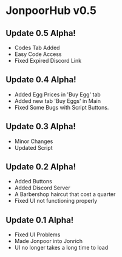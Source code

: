 # JonpoorHub v0.5


## Update 0.5 Alpha!
- Codes Tab Added
- Easy Code Access
- Fixed Expired Discord Link


## Update 0.4 Alpha!
- Added Egg Prices in 'Buy Egg' tab
- Added new tab 'Buy Eggs' in Main
- Fixed Some Bugs with Script Buttons.



## Update 0.3 Alpha!
- Minor Changes
- Updated Script



## Update 0.2 Alpha!
- Added Buttons
- Added Discord Server
- A Barbershop haircut that cost a quarter
- Fixed UI not functioning properly



## Update 0.1 Alpha!
- Fixed UI Problems
- Made Jonpoor into Jonrich
- UI no longer takes a long time to load

